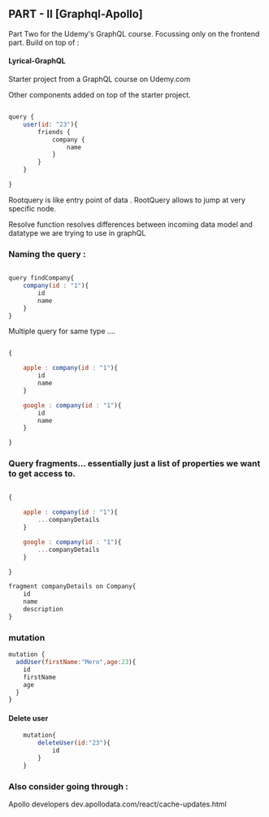 ## PART - II [Graphql-Apollo]

Part Two for the Udemy's GraphQL course. Focussing only on the frontend part. Build on top of :

#### Lyrical-GraphQL
Starter project from a GraphQL course on Udemy.com

Other components added on top of the starter project.


```javascript

query {
    user(id: "23"){
        friends {
            company {
                name
            }
        }
    }

}

```

Rootquery is like entry point of data . RootQuery allows to jump at very specific node.


Resolve function resolves differences between incoming data model and datatype we are trying to use in graphQL


### Naming the query  :

```javascript

query findCompany{
    company(id : "1"){
        id
        name
    }
}

```


Multiple query for same type ....

```javascript

{

    apple : company(id : "1"){
        id
        name
    }

    google : company(id : "1"){
        id
        name
    }

}

```


### Query fragments... essentially just a list of properties we want to get access to.

```javascript

{

    apple : company(id : "1"){
        ...companyDetails
    }

    google : company(id : "1"){
        ...companyDetails
    }

}

fragment companyDetails on Company{
    id
    name
    description
}

```


### mutation

```javascript
mutation {
  addUser(firstName:"Mero",age:23){
    id
    firstName
    age
  }
}
```

#### Delete user

```javascript
    mutation{
        deleteUser(id:"23"){
            id
        }
    }
```


### Also consider going through :
Apollo developers
dev.apollodata.com/react/cache-updates.html
